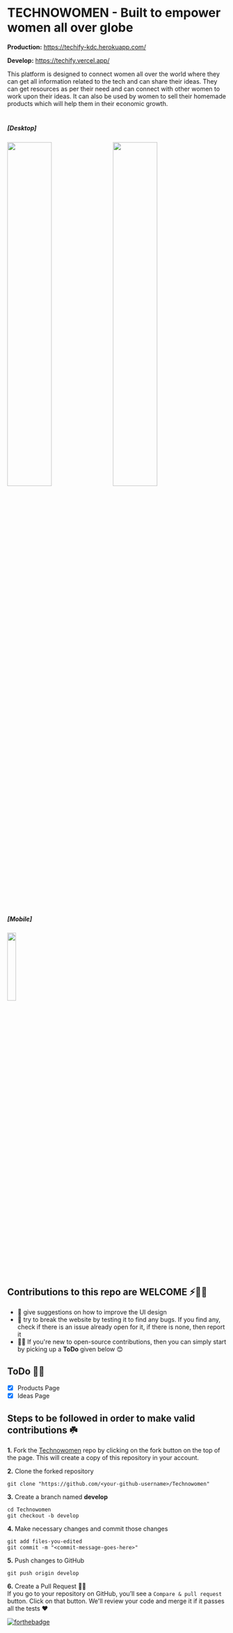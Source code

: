
  
# TECHNOWOMEN - Built to empower women all over globe

**Production:** https://techify-kdc.herokuapp.com/ 

**Develop:**
https://techify.vercel.app/

<!-- **Production:** 
https://techify-kdc.herokuapp.com/-->

This platform is designed to connect women all over the world where they can get all information related to the tech and can share their ideas. They can get resources as per their need and can connect with other women to work upon their ideas. It can also be used by women to sell their homemade products which will help them in their economic growth.
#

##### [Desktop]
<img src="https://github.com/KushalBhanot/Techify/blob/master/Screenshots/Desktop%20View.png" width="45%">&nbsp;&nbsp;&nbsp;&nbsp;<img src="https://github.com/KushalBhanot/Techify/blob/master/Screenshots/Desktop%20View%202.png" width="45%">
##### [Mobile]
<img src="https://github.com/KushalBhanot/Techify/blob/master/Screenshots/Mobile%20View.png" width="20%">&nbsp;&nbsp;&nbsp;&nbsp;

## Contributions to this repo are WELCOME ⚡️🙌🏻
- :art: give suggestions on how to improve the UI design
- :hammer: try to break the website by testing it to find any bugs. If you find any, check if there is an issue already open for it, if there is none, then report it 
- 🤸🏻 If you're new to open-source contributions, then you can simply start by picking up a **ToDo** given below 😊

## ToDo 🤸🏻
- [x] Products Page
- [x] Ideas Page 

## Steps to be followed in order to make valid contributions ☘️

**1.** Fork the [Technowomen](https://github.com/Vishal16-coder/TECHNOWOMEN) repo by clicking on the fork button on the top of the page. This will create a copy of this repository in your account.

**2.** Clone the forked repository

	git clone "https://github.com/<your-github-username>/Technowomen"
	
**3.** Create a branch named **develop**

	cd Technowomen
	git checkout -b develop
	
**4.** Make necessary changes and commit those changes

	git add files-you-edited
	git commit -m "<commit-message-goes-here>"
	
**5.** Push changes to GitHub

	git push origin develop
	
**6.** Create a Pull Request 🤟🏻 
	<br>If you go to your repository on GitHub, you’ll see a `Compare & pull request` button. Click on that button. We'll review your code and merge it if it passes all the tests ❤️

[![forthebadge](https://forthebadge.com/images/badges/built-with-love.svg)](https://forthebadge.com)
